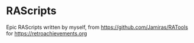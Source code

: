 # RAScripts
Epic RAScripts written by myself, from https://github.com/Jamiras/RATools for https://retroachievements.org
